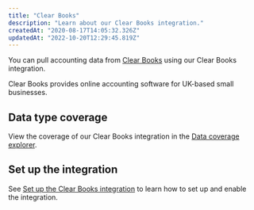 ```yaml
---
title: "Clear Books"
description: "Learn about our Clear Books integration."
createdAt: "2020-08-17T14:05:32.326Z"
updatedAt: "2022-10-20T12:29:45.819Z"
---
```


You can pull accounting data from <a className="external" href="https://www.clearbooks.co.uk/" target="_blank">Clear Books</a> using our Clear Books integration.

Clear Books provides online accounting software for UK-based small businesses.

## Data type coverage

View the coverage of our Clear Books integration in the <a className="external" href="https://knowledge.codat.io/supported-features/accounting?view=tab-by-integration&integrationKey=jhch" target="_blank">Data coverage explorer</a>.

## Set up the integration

See [Set up the Clear Books integration](/integrations/accounting/clearbooks-setup) to learn how to set up and enable the integration.
